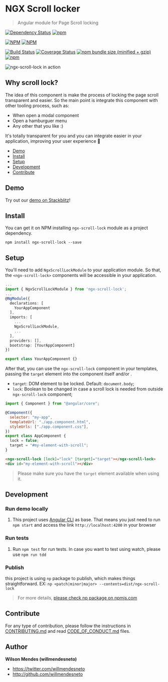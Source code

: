 # NGX Scroll locker

> Angular module for Page Scroll locking

[![Dependency Status](https://david-dm.org/willmendesneto/ngx-scroll-lock.svg)](https://david-dm.org/willmendesneto/ngx-scroll-lock)
[![npm](https://img.shields.io/badge/stackblitz-online-orange.svg)](https://stackblitz.com/edit/ngx-scroll-lock-sample)

[![NPM](https://nodei.co/npm/ngx-scroll-lock.png?downloads=true&downloadRank=true&stars=true)](https://npmjs.org/ngx-scroll-lock)
[![NPM](https://nodei.co/npm-dl/ngx-scroll-lock.png?height=3&months=3)](https://npmjs.org/ngx-scroll-lock)

[![Build Status](https://circleci.com/gh/willmendesneto/ngx-scroll-lock.svg?style=shield)](https://circleci.com/gh/willmendesneto/ngx-scroll-lock)
[![Coverage Status](https://coveralls.io/repos/willmendesneto/ngx-scroll-lock/badge.svg?branch=master)](https://coveralls.io/r/willmendesneto/ngx-scroll-lock?branch=master)
[![npm bundle size (minified + gzip)](https://img.shields.io/bundlephobia/minzip/ngx-scroll-lock.svg)](https://bundlephobia.com/result?p=ngx-scroll-lock)
[![npm](https://img.shields.io/npm/l/express.svg?maxAge=2592000)](/LICENSE)

![ngx-scroll-lock in action](https://user-images.githubusercontent.com/1252570/50392356-e1be8780-07a1-11e9-879c-35bc1158e1d1.gif)

## Why scroll lock?

The idea of this component is make the process of locking the page scroll transparent and easier. So the main point is integrate this component with other tooling process, such as:

- When open a modal component
- Open a hamburguer menu
- Any other that you like :)

It's totally transparent for you and you can integrate easier in your application, improving your user experience 🎉

- [Demo](#demo)
- [Install](#install)
- [Setup](#setup)
- [Development](#development)
- [Contribute](#contribute)

## Demo

Try out our [demo on Stackblitz](https://ngx-scroll-lock-sample.stackblitz.io)!

## Install

You can get it on NPM installing `ngx-scroll-lock` module as a project dependency.

```shell
npm install ngx-scroll-lock --save
```

## Setup

You'll need to add `NgxScrollLockModule` to your application module. So that, the `<ngx-scroll-lock>` components will be accessible in your application.

```typescript
...
import { NgxScrollLockModule } from 'ngx-scroll-lock';
...
@NgModule({
  declarations: [
    YourAppComponent
  ],
  imports: [
    ...
    NgxScrollLockModule,
    ...
  ],
  providers: [],
  bootstrap: [YourAppComponent]
})

export class YourAppComponent {}

```

After that, you can use the `ngx-scroll-lock` component in your templates, passing the `target` element into the component itself and/or .

- `target`: DOM element to be locked. Default: `document.body`;
- `lock`: Boolean to be changed in case a scroll lock is needed from outside `ngx-scroll-lock` component;

```js
import { Component } from "@angular/core";

@Component({
  selector: "my-app",
  templateUrl: "./app.component.html",
  styleUrls: ["./app.component.css"],
})
export class AppComponent {
  lock = false;
  target = "#my-element-with-scroll";
}
```

```html
<ngx-scroll-lock [lock]="lock" [target]="target"></ngx-scroll-lock>
<div id="my-element-with-scroll"></div>
```

> Please make sure you have the `target` element available when using it.

## Development

### Run demo locally

1. This project uses [Angular CLI](https://cli.angular.io/) as base. That means you just need to run `npm start` and access the link `http://localhost:4200` in your browser

### Run tests

1. Run `npm test` for run tests. In case you want to test using watch, please use `npm run tdd`

### Publish

this project is using `np` package to publish, which makes things straightforward. EX: `np <patch|minor|major> --contents=dist/ngx-scroll-lock`

> For more details, [please check np package on npmjs.com](https://www.npmjs.com/package/np)

## Contribute

For any type of contribution, please follow the instructions in [CONTRIBUTING.md](https://github.com/willmendesneto/ngx-scroll-lock/blob/master/CONTRIBUTING.md) and read [CODE_OF_CONDUCT.md](https://github.com/willmendesneto/ngx-scroll-lock/blob/master/CODE_OF_CONDUCT.md) files.

## Author

**Wilson Mendes (willmendesneto)**

- <https://twitter.com/willmendesneto>
- <http://github.com/willmendesneto>
